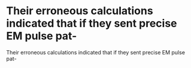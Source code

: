 # Their erroneous calculations indicated that if they sent precise EM pulse pat-

Their erroneous calculations indicated that if they sent precise EM pulse pat-